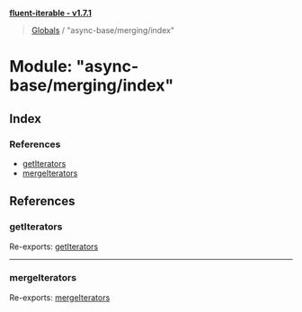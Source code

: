 **[fluent-iterable - v1.7.1](../README.md)**

> [Globals](../README.md) / "async-base/merging/index"

# Module: "async-base/merging/index"

## Index

### References

* [getIterators](_async_base_merging_index_.md#getiterators)
* [mergeIterators](_async_base_merging_index_.md#mergeiterators)

## References

### getIterators

Re-exports: [getIterators](_async_base_merging_get_iterators_.md#getiterators)

___

### mergeIterators

Re-exports: [mergeIterators](_async_base_merging_merge_iterators_.md#mergeiterators)
